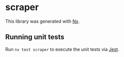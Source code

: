 # scraper

This library was generated with [Nx](https://nx.dev).

## Running unit tests

Run `nx test scraper` to execute the unit tests via [Jest](https://jestjs.io).
